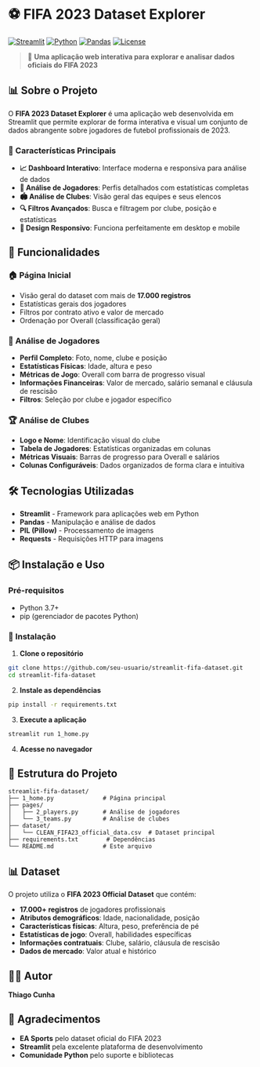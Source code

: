 # ⚽ FIFA 2023 Dataset Explorer

[![Streamlit](https://img.shields.io/badge/Streamlit-FF4B4B?style=for-the-badge&logo=Streamlit&logoColor=white)](https://streamlit.io/)
[![Python](https://img.shields.io/badge/Python-3776AB?style=for-the-badge&logo=python&logoColor=white)](https://python.org/)
[![Pandas](https://img.shields.io/badge/Pandas-150458?style=for-the-badge&logo=pandas&logoColor=white)](https://pandas.pydata.org/)
[![License](https://img.shields.io/badge/License-MIT-blue.svg?style=for-the-badge)](LICENSE)

> 🚀 **Uma aplicação web interativa para explorar e analisar dados oficiais do FIFA 2023**

## 📊 Sobre o Projeto

O **FIFA 2023 Dataset Explorer** é uma aplicação web desenvolvida em Streamlit que permite explorar de forma interativa e visual um conjunto de dados abrangente sobre jogadores de futebol profissionais de 2023.

### 🎯 Características Principais

- **📈 Dashboard Interativo**: Interface moderna e responsiva para análise de dados
- **👥 Análise de Jogadores**: Perfis detalhados com estatísticas completas
- **🏟️ Análise de Clubes**: Visão geral das equipes e seus elencos
- **🔍 Filtros Avançados**: Busca e filtragem por clube, posição e estatísticas
- **📱 Design Responsivo**: Funciona perfeitamente em desktop e mobile

## 🚀 Funcionalidades

### 🏠 Página Inicial

- Visão geral do dataset com mais de **17.000 registros**
- Estatísticas gerais dos jogadores
- Filtros por contrato ativo e valor de mercado
- Ordenação por Overall (classificação geral)

### 👤 Análise de Jogadores

- **Perfil Completo**: Foto, nome, clube e posição
- **Estatísticas Físicas**: Idade, altura e peso
- **Métricas de Jogo**: Overall com barra de progresso visual
- **Informações Financeiras**: Valor de mercado, salário semanal e cláusula de rescisão
- **Filtros**: Seleção por clube e jogador específico

### 🏆 Análise de Clubes

- **Logo e Nome**: Identificação visual do clube
- **Tabela de Jogadores**: Estatísticas organizadas em colunas
- **Métricas Visuais**: Barras de progresso para Overall e salários
- **Colunas Configuráveis**: Dados organizados de forma clara e intuitiva

## 🛠️ Tecnologias Utilizadas

- **Streamlit** - Framework para aplicações web em Python
- **Pandas** - Manipulação e análise de dados
- **PIL (Pillow)** - Processamento de imagens
- **Requests** - Requisições HTTP para imagens

## 📦 Instalação e Uso

### Pré-requisitos

- Python 3.7+
- pip (gerenciador de pacotes Python)

### 🔧 Instalação

1. **Clone o repositório**

```bash
git clone https://github.com/seu-usuario/streamlit-fifa-dataset.git
cd streamlit-fifa-dataset
```

2. **Instale as dependências**

```bash
pip install -r requirements.txt
```

3. **Execute a aplicação**

```bash
streamlit run 1_home.py
```

4. **Acesse no navegador**

## 📁 Estrutura do Projeto

```
streamlit-fifa-dataset/
├── 1_home.py              # Página principal
├── pages/
│   ├── 2_players.py       # Análise de jogadores
│   └── 3_teams.py         # Análise de clubes
├── dataset/
│   └── CLEAN_FIFA23_official_data.csv  # Dataset principal
├── requirements.txt        # Dependências
└── README.md              # Este arquivo
```

## 📊 Dataset

O projeto utiliza o **FIFA 2023 Official Dataset** que contém:

- **17.000+ registros** de jogadores profissionais
- **Atributos demográficos**: Idade, nacionalidade, posição
- **Características físicas**: Altura, peso, preferência de pé
- **Estatísticas de jogo**: Overall, habilidades específicas
- **Informações contratuais**: Clube, salário, cláusula de rescisão
- **Dados de mercado**: Valor atual e histórico

## 👨‍💻 Autor

**Thiago Cunha**

## 🙏 Agradecimentos

- **EA Sports** pelo dataset oficial do FIFA 2023
- **Streamlit** pela excelente plataforma de desenvolvimento
- **Comunidade Python** pelo suporte e bibliotecas
